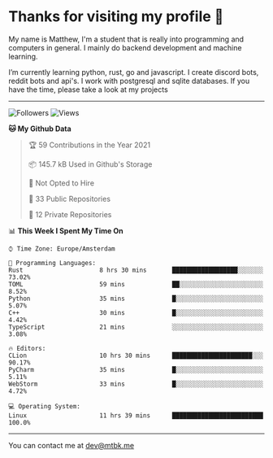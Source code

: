 # Thanks for visiting my profile 👋
My name is Matthew, I'm a student that is really into programming and computers in general. I mainly do backend development and machine learning.

I’m currently learning python, rust, go and javascript. I create discord bots, reddit bots and api's. I work with postgresql and sqlite databases. If you have the time, please take a look at my projects

---
![Followers](https://img.shields.io/github/followers/DankDumpster?style=social)
![Views](https://komarev.com/ghpvc/?username=DankDumpster&style=flat-square&color=green)
<!--START_SECTION:waka-->
**🐱 My Github Data** 

> 🏆 59 Contributions in the Year 2021
 > 
> 📦 145.7 kB Used in Github's Storage 
 > 
> 🚫 Not Opted to Hire
 > 
> 📜 33 Public Repositories 
 > 
> 🔑 12 Private Repositories  
 > 
📊 **This Week I Spent My Time On** 

```text
⌚︎ Time Zone: Europe/Amsterdam

💬 Programming Languages: 
Rust                     8 hrs 30 mins       ██████████████████░░░░░░░   73.02% 
TOML                     59 mins             ██░░░░░░░░░░░░░░░░░░░░░░░   8.52% 
Python                   35 mins             █░░░░░░░░░░░░░░░░░░░░░░░░   5.07% 
C++                      30 mins             █░░░░░░░░░░░░░░░░░░░░░░░░   4.42% 
TypeScript               21 mins             ░░░░░░░░░░░░░░░░░░░░░░░░░   3.08%

🔥 Editors: 
CLion                    10 hrs 30 mins      ██████████████████████░░░   90.17% 
PyCharm                  35 mins             █░░░░░░░░░░░░░░░░░░░░░░░░   5.11% 
WebStorm                 33 mins             █░░░░░░░░░░░░░░░░░░░░░░░░   4.72%

💻 Operating System: 
Linux                    11 hrs 39 mins      █████████████████████████   100.0%

```


<!--END_SECTION:waka-->
-------

You can contact me at dev@mtbk.me
